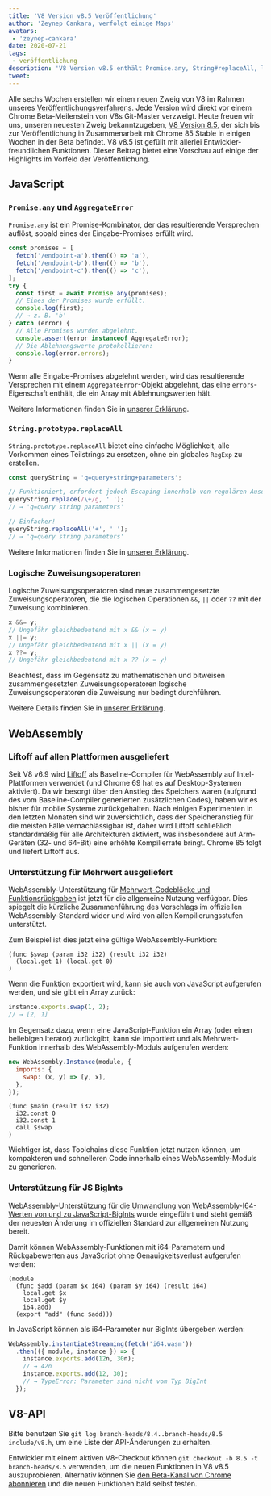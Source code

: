 ```yaml
---
title: 'V8 Version v8.5 Veröffentlichung'
author: 'Zeynep Cankara, verfolgt einige Maps'
avatars:
 - 'zeynep-cankara'
date: 2020-07-21
tags:
 - veröffentlichung
description: 'V8 Version v8.5 enthält Promise.any, String#replaceAll, logische Zuweisungsoperatoren, WebAssembly-Mehrwertunterstützung, BigInt-Unterstützung und Leistungsverbesserungen.'
tweet:
---
```

Alle sechs Wochen erstellen wir einen neuen Zweig von V8 im Rahmen unseres [Veröffentlichungsverfahrens](https://v8.dev/docs/release-process). Jede Version wird direkt vor einem Chrome Beta-Meilenstein von V8s Git-Master verzweigt. Heute freuen wir uns, unseren neuesten Zweig bekanntzugeben, [V8 Version 8.5](https://chromium.googlesource.com/v8/v8.git/+log/branch-heads/8.5), der sich bis zur Veröffentlichung in Zusammenarbeit mit Chrome 85 Stable in einigen Wochen in der Beta befindet. V8 v8.5 ist gefüllt mit allerlei Entwickler-freundlichen Funktionen. Dieser Beitrag bietet eine Vorschau auf einige der Highlights im Vorfeld der Veröffentlichung.

<!--truncate-->
## JavaScript

### `Promise.any` und `AggregateError`

`Promise.any` ist ein Promise-Kombinator, der das resultierende Versprechen auflöst, sobald eines der Eingabe-Promises erfüllt wird.

```js
const promises = [
  fetch('/endpoint-a').then(() => 'a'),
  fetch('/endpoint-b').then(() => 'b'),
  fetch('/endpoint-c').then(() => 'c'),
];
try {
  const first = await Promise.any(promises);
  // Eines der Promises wurde erfüllt.
  console.log(first);
  // → z. B. 'b'
} catch (error) {
  // Alle Promises wurden abgelehnt.
  console.assert(error instanceof AggregateError);
  // Die Ablehnungswerte protokollieren:
  console.log(error.errors);
}
```

Wenn alle Eingabe-Promises abgelehnt werden, wird das resultierende Versprechen mit einem `AggregateError`-Objekt abgelehnt, das eine `errors`-Eigenschaft enthält, die ein Array mit Ablehnungswerten hält.

Weitere Informationen finden Sie in [unserer Erklärung](https://v8.dev/features/promise-combinators#promise.any).

### `String.prototype.replaceAll`

`String.prototype.replaceAll` bietet eine einfache Möglichkeit, alle Vorkommen eines Teilstrings zu ersetzen, ohne ein globales `RegExp` zu erstellen.

```js
const queryString = 'q=query+string+parameters';

// Funktioniert, erfordert jedoch Escaping innerhalb von regulären Ausdrücken.
queryString.replace(/\+/g, ' ');
// → 'q=query string parameters'

// Einfacher!
queryString.replaceAll('+', ' ');
// → 'q=query string parameters'
```

Weitere Informationen finden Sie in [unserer Erklärung](https://v8.dev/features/string-replaceall).

### Logische Zuweisungsoperatoren

Logische Zuweisungsoperatoren sind neue zusammengesetzte Zuweisungsoperatoren, die die logischen Operationen `&&`, `||` oder `??` mit der Zuweisung kombinieren.

```js
x &&= y;
// Ungefähr gleichbedeutend mit x && (x = y)
x ||= y;
// Ungefähr gleichbedeutend mit x || (x = y)
x ??= y;
// Ungefähr gleichbedeutend mit x ?? (x = y)
```

Beachtest, dass im Gegensatz zu mathematischen und bitweisen zusammengesetzten Zuweisungsoperatoren logische Zuweisungsoperatoren die Zuweisung nur bedingt durchführen.

Weitere Details finden Sie in [unserer Erklärung](https://v8.dev/features/logical-assignment).

## WebAssembly

### Liftoff auf allen Plattformen ausgeliefert

Seit V8 v6.9 wird [Liftoff](https://v8.dev/blog/liftoff) als Baseline-Compiler für WebAssembly auf Intel-Plattformen verwendet (und Chrome 69 hat es auf Desktop-Systemen aktiviert). Da wir besorgt über den Anstieg des Speichers waren (aufgrund des vom Baseline-Compiler generierten zusätzlichen Codes), haben wir es bisher für mobile Systeme zurückgehalten. Nach einigen Experimenten in den letzten Monaten sind wir zuversichtlich, dass der Speicheranstieg für die meisten Fälle vernachlässigbar ist, daher wird Liftoff schließlich standardmäßig für alle Architekturen aktiviert, was insbesondere auf Arm-Geräten (32- und 64-Bit) eine erhöhte Kompilierrate bringt. Chrome 85 folgt und liefert Liftoff aus.

### Unterstützung für Mehrwert ausgeliefert

WebAssembly-Unterstützung für [Mehrwert-Codeblöcke und Funktionsrückgaben](https://github.com/WebAssembly/multi-value) ist jetzt für die allgemeine Nutzung verfügbar. Dies spiegelt die kürzliche Zusammenführung des Vorschlags im offiziellen WebAssembly-Standard wider und wird von allen Kompilierungsstufen unterstützt.

Zum Beispiel ist dies jetzt eine gültige WebAssembly-Funktion:

```wasm
(func $swap (param i32 i32) (result i32 i32)
  (local.get 1) (local.get 0)
)
```

Wenn die Funktion exportiert wird, kann sie auch von JavaScript aufgerufen werden, und sie gibt ein Array zurück:

```js
instance.exports.swap(1, 2);
// → [2, 1]
```

Im Gegensatz dazu, wenn eine JavaScript-Funktion ein Array (oder einen beliebigen Iterator) zurückgibt, kann sie importiert und als Mehrwert-Funktion innerhalb des WebAssembly-Moduls aufgerufen werden:

```js
new WebAssembly.Instance(module, {
  imports: {
    swap: (x, y) => [y, x],
  },
});
```

```wasm
(func $main (result i32 i32)
  i32.const 0
  i32.const 1
  call $swap
)
```

Wichtiger ist, dass Toolchains diese Funktion jetzt nutzen können, um kompakteren und schnelleren Code innerhalb eines WebAssembly-Moduls zu generieren.

### Unterstützung für JS BigInts

WebAssembly-Unterstützung für [die Umwandlung von WebAssembly-I64-Werten von und zu JavaScript-BigInts](https://github.com/WebAssembly/JS-BigInt-integration) wurde eingeführt und steht gemäß der neuesten Änderung im offiziellen Standard zur allgemeinen Nutzung bereit.

Damit können WebAssembly-Funktionen mit i64-Parametern und Rückgabewerten aus JavaScript ohne Genauigkeitsverlust aufgerufen werden:

```wasm
(module
  (func $add (param $x i64) (param $y i64) (result i64)
    local.get $x
    local.get $y
    i64.add)
  (export "add" (func $add)))
```

In JavaScript können als i64-Parameter nur BigInts übergeben werden:

```js
WebAssembly.instantiateStreaming(fetch('i64.wasm'))
  .then(({ module, instance }) => {
    instance.exports.add(12n, 30n);
    // → 42n
    instance.exports.add(12, 30);
    // → TypeError: Parameter sind nicht vom Typ BigInt
  });
```

## V8-API

Bitte benutzen Sie `git log branch-heads/8.4..branch-heads/8.5 include/v8.h`, um eine Liste der API-Änderungen zu erhalten.

Entwickler mit einem aktiven V8-Checkout können `git checkout -b 8.5 -t branch-heads/8.5` verwenden, um die neuen Funktionen in V8 v8.5 auszuprobieren. Alternativ können Sie [den Beta-Kanal von Chrome abonnieren](https://www.google.com/chrome/browser/beta.html) und die neuen Funktionen bald selbst testen.
